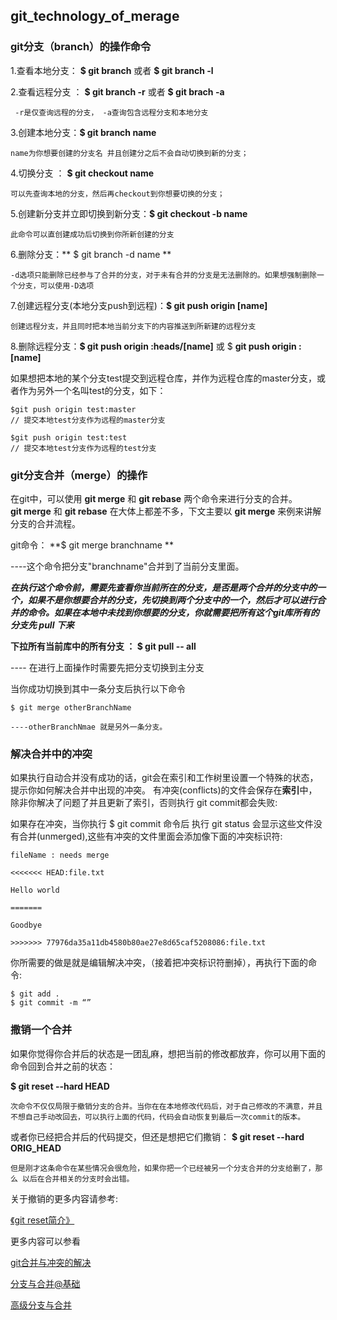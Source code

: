 ## git_technology_of_merage
### git分支（branch）的操作命令
1.查看本地分支：   **$ git branch** 或者 **$ git branch -l**

2.查看远程分支 ：  **$ git branch -r**	或者 **$ git brach -a**
	
` -r是仅查询远程的分支， -a查询包含远程分支和本地分支`

3.创建本地分支：**$ git branch name**

`name为你想要创建的分支名 并且创建分之后不会自动切换到新的分支；`

4.切换分支 ： **$ git checkout name** 

`可以先查询本地的分支，然后再checkout到你想要切换的分支；`
 
5.创建新分支并立即切换到新分支：**$ git checkout -b name**

`此命令可以直创建成功后切换到你所新创建的分支`

6.删除分支：** $ git branch -d name ** 

`-d选项只能删除已经参与了合并的分支，对于未有合并的分支是无法删除的。如果想强制删除一个分支，可以使用-D选项`

7.创建远程分支(本地分支push到远程)：**$ git push origin [name]**

`创建远程分支，并且同时把本地当前分支下的内容推送到所新建的远程分支`

8.删除远程分支：**$ git push origin :heads/[name]** 或 $ **git push origin :[name]** 



如果想把本地的某个分支test提交到远程仓库，并作为远程仓库的master分支，或者作为另外一个名叫test的分支，如下： 

```
$git push origin test:master         
// 提交本地test分支作为远程的master分支

$git push origin test:test           
// 提交本地test分支作为远程的test分支 
```


### git分支合并（merge）的操作
 在git中，可以使用 **git merge** 和 **git rebase** 两个命令来进行分支的合并。            
**git merge** 和 **git rebase** 在大体上都差不多，下文主要以 **git merge** 来例来讲解分支的合并流程。 
                                            
git命令： **$ git merge branchname **   

----这个命令把分支"branchname"合并到了当前分支里面。 
  
  ***在执行这个命令前，需要先查看你当前所在的分支，是否是两个合并的分支中的一个，如果不是你想要合并的分支，先切换到两个分支中的一个，然后才可以进行合并的命令。如果在本地中未找到你想要的分支，你就需要把所有这个git库所有的分支先 pull 下来***
  
 **下拉所有当前库中的所有分支 ： $ git pull -- all**
 
 ---- 在进行上面操作时需要先把分支切换到主分支
 

 当你成功切换到其中一条分支后执行以下命令
 
 ```
 $ git merge otherBranchName 
 
 ----otherBranchNmae 就是另外一条分支。
 
 ```
 
 
 
### 解决合并中的冲突

如果执行自动合并没有成功的话，git会在索引和工作树里设置一个特殊的状态， 提示你如何解决合并中出现的冲突。
有冲突(conflicts)的文件会保存在**索引**中，除非你解决了问题了并且更新了索引，否则执行 git commit都会失败:


如果存在冲突，当你执行 $ git commit 命令后 执行 git status 会显示这些文件没有合并(unmerged),这些有冲突的文件里面会添加像下面的冲突标识符:

```
fileName : needs merge

<<<<<<< HEAD:file.txt

Hello world

=======

Goodbye

>>>>>>> 77976da35a11db4580b80ae27e8d65caf5208086:file.txt

```

你所需要的做是就是编辑解决冲突，（接着把冲突标识符删掉），再执行下面的命令:

```
$ git add .
$ git commit -m “”

```

### 撒销一个合并
如果你觉得你合并后的状态是一团乱麻，想把当前的修改都放弃，你可以用下面的命令回到合并之前的状态：

**$ git reset --hard HEAD**

`次命令不仅仅局限于撤销分支的合并。当你在在本地修改代码后，对于自己修改的不满意，并且不想自己手动改回去，可以执行上面的代码，代码会自动恢复到最后一次commit的版本。`

或者你已经把合并后的代码提交，但还是想把它们撒销：
**$ git reset --hard ORIG_HEAD**

`但是刚才这条命令在某些情况会很危险，如果你把一个已经被另一个分支合并的分支给删了，那么 以后在合并相关的分支时会出错。`

关于撤销的更多内容请参考:

[《git reset简介》](http://hubingforever.blog.163.com/blog/static/1710405792012411094228/)


更多内容可以参看 

[git合并与冲突的解决](http://blog.csdn.net/hudashi/article/details/7668798)

[分支与合并@基础](http://gitbook.liuhui998.com/3_3.html)

[高级分支与合并](http://gitbook.liuhui998.com/5_3.html)

